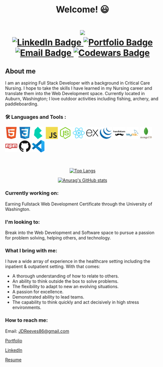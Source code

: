 <div align="center">
    <h1>Welcome! 😃 <h1>
    <img src="https://komarev.com/ghpvc/?username=JDReeves86">
    <div id="badges">
        <a href="https://www.linkedin.com/in/jacob-reeves-4237a9238/" target="_blank">
            <img src="https://img.shields.io/badge/LinkedIn-blue?style=for-the-badge&logo=linkedin&logoColor=white" alt="LinkedIn Badge"/>
        </a>
        <a href="https://jdreeves86.github.io/Portfolio/" target="_blank">
          <img src="https://img.shields.io/badge/Portfolio-success?style=for-the-badge" alt="Portfolio Badge"/>
        </a>
        <a href="mailto:JDReeves86@gmail.com" target="_blank">
          <img src="https://img.shields.io/badge/Email-lightgrey?style=for-the-badge&logo=Gmail&logoColor=white" alt="Email Badge"/>
        </a>
        <a href="https://www.codewars.com/users/JDReeves86" target="_blank">
          <img src="https://img.shields.io/badge/Codewars-red?style=for-the-badge&logo=Codewars&logoColor=black" alt="Codewars Badge"/>
        </a>
    </div>
</div>


## About me

I am an aspiring Full Stack Developer with a background in Critical Care Nursing. I hope to take the skills I have learned in my Nursing career and translate them into the Web Development space. Currently located in Auburn, Washington; I love outdoor activities including fishing, archery, and paddleboarding. 

### :hammer_and_wrench: Languages and Tools :
<div>
    <span><img src="https://github.com/devicons/devicon/blob/master/icons/html5/html5-original.svg" alt="HTML Badge" width="40" height="40"/></span>
    <span><img src="https://github.com/devicons/devicon/blob/master/icons/css3/css3-original.svg" alt="CSS Badge" width="40" height="40"/></span>
    <span><img src="https://github.com/devicons/devicon/blob/master/icons/bulma/bulma-plain.svg" alt="bulma Badge" width="40" height="40"/></span>
    <span><img src="https://github.com/devicons/devicon/blob/master/icons/javascript/javascript-original.svg" alt="JS Badge" width="40" height="40"/></span>
    <span><img src="https://github.com/devicons/devicon/blob/master/icons/nodejs/nodejs-original.svg" alt="Node Badge" width="40" height="40"/></span>
    <span><img src="https://github.com/devicons/devicon/blob/master/icons/react/react-original.svg" alt="React Badge" width="40" height="40"/></span>
    <span><img src="https://github.com/devicons/devicon/blob/master/icons/express/express-original.svg" alt="Express Badge" width="40" height="40"/></span>
    <span><img src="https://github.com/devicons/devicon/blob/master/icons/jquery/jquery-original.svg" alt="jquery Badge" width="40" height="40"/></span>
    <span><img src="https://github.com/devicons/devicon/blob/master/icons/handlebars/handlebars-original-wordmark.svg" alt="Handlebars Badge" width="40" height="40"/></span>
    <span><img src="https://github.com/devicons/devicon/blob/master/icons/mysql/mysql-original-wordmark.svg" alt="SQL Badge" width="40" height="40"/></span>
    <span><img src="https://github.com/devicons/devicon/blob/master/icons/mongodb/mongodb-original-wordmark.svg" alt="Mongodb" width="40" height="40"/></span>
    <span><img src="https://github.com/devicons/devicon/blob/master/icons/npm/npm-original-wordmark.svg" alt="npm Badge" width="40" height="40"/></span>
    <span><img src="https://github.com/devicons/devicon/blob/master/icons/github/github-original.svg" alt="gh Badge" width="40" height="40"/></span>
    <span><img src="https://github.com/devicons/devicon/blob/master/icons/vscode/vscode-original.svg" alt="VSC Badge" width="40" height="40"/></span>
</div>

<br>
<br>
        
<div align="center">

[![Top Langs](https://github-readme-stats.vercel.app/api/top-langs/?username=JDReeves86&layout=compact&theme=codeSTACKr)](https://github.com/anuraghazra/github-readme-stats)
    
[![Anurag's GitHub stats](https://github-readme-stats.vercel.app/api?username=JDReeves86&show_icons=true&theme=codeSTACKr)](https://github.com/anuraghazra/github-readme-stats) 
    
</div>
        



### Currently working on: 
Earning Fullstack Web Development Certificate through the University of Washington.

### I'm looking to:
Break into the Web Development and Software space to pursue a passion for problem solving, helping others, and technology.

### What I bring with me:
I have a wide array of experience in the healthcare setting including the inpatient & outpatient setting. With that comes:
<ul>
<li>A thorough understanding of how to relate to others.</li>
<li>An ability to think outside the box to solve problems.</li>
<li>The flexibility to adapt to new an evolving situations.</li>
<li>A passion for excellence.</li>
<li>Demonstrated ability to lead teams.</li>
<li>The capability to think quickly and act decisively in high stress environments.</li>
</ul>

### How to reach me:
Email: [JDReeves86@gmail.com](mailto:JDReeves86@gmail.com)
        
[Portfolio](https://jdreeves86.github.io/Portfolio/)
        
[LinkedIn](https://www.linkedin.com/in/jacob-reeves-4237a9238/)
        
[Resume](https://docs.google.com/document/d/1lZ0oq_g1BTosezgiiM0GG5BTYMFUDMLd/edit)



<!--
**JDReeves86/JDReeves86** is a ✨ _special_ ✨ repository because its `README.md` (this file) appears on your GitHub profile.

Here are some ideas to get you started:

- 🔭 I’m currently working on ...
- 🌱 I’m currently learning ...
- 👯 I’m looking to collaborate on ...
- 🤔 I’m looking for help with ...
- 💬 Ask me about ...
- 📫 How to reach me: ...
- 😄 Pronouns: ...
- ⚡ Fun fact: ...
-->

